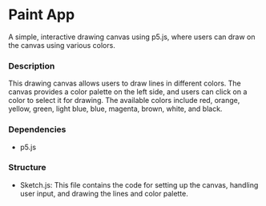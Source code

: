 # Paint App

A simple, interactive drawing canvas using p5.js, where users can draw on the canvas using various colors.

### Description

This drawing canvas allows users to draw lines in different colors. The canvas provides a color palette on the left side, and users can click on a color to select it for drawing. The available colors include red, orange, yellow, green, light blue, blue, magenta, brown, white, and black.

### Dependencies

* p5.js

### Structure

* Sketch.js: This file contains the code for setting up the canvas, handling user input, and drawing the lines and color palette.
